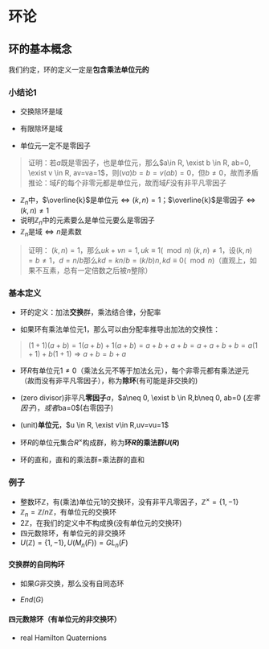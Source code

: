 # 环论

## 环的基本概念

我们约定，环的定义一定是**包含乘法单位元的**

### 小结论1

+ 交换除环是域

+ 有限除环是域

+ 单位元一定不是零因子

>证明：若$a$既是零因子，也是单位元，那么$a\in R, \exist b \in R, ab=0, \exist v \in R, av=va=1$，则$(va)b=b=v(ab)=0$，但$b \neq 0$，故而矛盾
>推论：域$F$的每个非零元都是单位元，故而域$F$没有非平凡零因子

+ $\mathbb{Z}_n$中，$\overline{k}$是单位元$\iff (k,n)=1$；$\overline{k}$是零因子$\iff (k,n)\neq 1$
+ 说明$\mathbb{Z}_n$中的元素要么是单位元要么是零因子
+ $\mathbb{Z}_n$是域$\iff n$是素数

>证明：
$(k,n)=1$，那么$uk+vn=1,uk\equiv1(\mod n)$
$(k,n)\neq 1$，设$(k,n)=b\neq 1$，$d=n/b$那么$kd=kn/b=(k/b)n,kd\equiv 0 (\mod n)$（直观上，如果不互素，总有一定倍数之后被$n$整除）

### 基本定义

+ 环的定义：加法**交换**群，乘法结合律，分配率

+ 如果环有乘法单位元$1$，那么可以由分配率推导出加法的交换性：

> $(1+1)(a+b)=1(a+b)+1(a+b)=a+b+a+b=a+a+b+b=a(1+1)+b(1+1) \Rightarrow a+b=b+a$

+ 环$R$有单位元$1\neq0$（乘法幺元不等于加法幺元），每个非零元都有乘法逆元（故而没有非平凡零因子），称为**除环**(有可能是非交换的)

+ (zero divisor)非平凡**零因子**$a$，$a\neq 0, \exist b \in R,b\neq 0, ab=0 $(左零因子)，或者$ba=0$(右零因子)

+ (unit)**单位元**，$u \in R, \exist v\in R,uv=vu=1$

+ 环$R$的单位元集合$R^{×}$构成群，称为**环$R$的乘法群$U(R)$**

+ 环的直和，直和的乘法群=乘法群的直和

### 例子

+ 整数环$\mathbb{Z}$，有(乘法)单位元$1$的交换环，没有非平凡零因子，$\mathbb{Z}^{×}=\{1,-1\}$
+ $\mathbb{Z}_n=\mathbb{Z}/n\mathbb{Z}$，有单位元的交换环
+ $2\mathbb{Z}$，在我们的定义中不构成换(没有单位元的交换环)
+ 四元数除环，有单位元的非交换环
+ $U(\mathbb{Z})=\{1,-1\}, U(M_n(F))=GL_n(F)$

#### 交换群的自同构环

+ 如果$G$非交换，那么没有自同态环

+ $End (G)$

#### 四元数除环（有单位元的非交换环）

+ real Hamilton Quaternions

